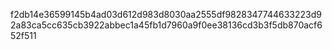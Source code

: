 f2db14e36599145b4ad03d612d983d8030aa2555df9828347744633223d92a83ca5cc635cb3922abbec1a45fb1d7960a9f0ee38136cd3b3f5db870acf652f511
